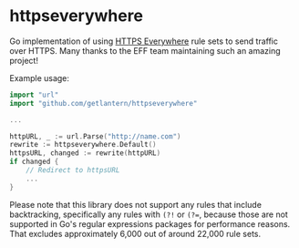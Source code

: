 # httpseverywhere
Go implementation of using [HTTPS Everywhere](https://github.com/EFForg/https-everywhere) rule sets to send traffic over HTTPS. Many thanks to the EFF team maintaining such an amazing project!

Example usage:

```go
import "url"
import "github.com/getlantern/httpseverywhere"

...

httpURL, _ := url.Parse("http://name.com")
rewrite := httpseverywhere.Default()
httpsURL, changed := rewrite(httpURL)
if changed {
	// Redirect to httpsURL
	...
}
```

Please note that this library does not support any rules that include backtracking, specifically any rules with `(?!` or `(?=`, because those are not supported in Go's regular expressions packages for performance reasons. That excludes approximately 6,000 out of around 22,000 rule sets.
